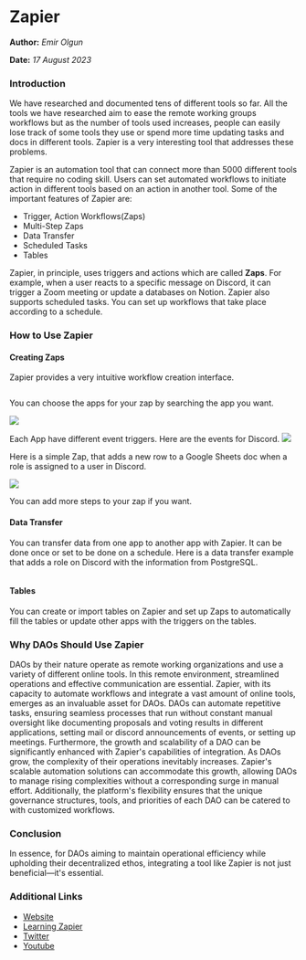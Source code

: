 # Zapier

**Author:** _Emir Olgun_

**Date:** _17 August 2023_

### Introduction

We have researched and documented tens of different tools so far. All the tools we have researched aim to ease the remote working groups workflows but as the number of tools used increases, people can easily lose track of some tools they use or spend more time updating tasks and docs in different tools. Zapier is a very interesting tool that addresses these problems.

Zapier is an automation tool that can connect more than 5000 different tools that require no coding skill. Users can set automated workflows to initiate action in different tools based on an action in another tool. Some of the important features of Zapier are:

* Trigger, Action Workflows(Zaps)
* Multi-Step Zaps
* Data Transfer
* Scheduled Tasks
* Tables

Zapier, in principle, uses triggers and actions which are called **Zaps**. For example, when a user reacts to a specific message on Discord, it can trigger a Zoom meeting or update a databases on Notion. Zapier also supports scheduled tasks. You can set up workflows that take place according to a schedule.

### How to Use Zapier

#### Creating Zaps

Zapier provides a very intuitive workflow creation interface.&#x20;

<figure><img src="https://hackmd.io/_uploads/rJKg-uT22.png" alt=""><figcaption></figcaption></figure>

You can choose the apps for your zap by searching the app you want.

![](https://hackmd.io/\_uploads/r1\_ubOT32.png)

Each App have different event triggers. Here are the events for Discord. ![](https://hackmd.io/\_uploads/HyV2Z\_6hh.png)

Here is a simple Zap, that adds a new row to a Google Sheets doc when a role is assigned to a user in Discord.

![](https://hackmd.io/\_uploads/B1Osf\_p23.png)

You can add more steps to your zap if you want.

#### Data Transfer

You can transfer data from one app to another app with Zapier. It can be done once or set to be done on a schedule. Here is a data transfer example that adds a role on Discord with the information from PostgreSQL.&#x20;

<figure><img src="https://hackmd.io/_uploads/rkKFL_ann.png" alt=""><figcaption></figcaption></figure>

#### Tables

You can create or import tables on Zapier and set up Zaps to automatically fill the tables or update other apps with the triggers on the tables.

### Why DAOs Should Use Zapier

DAOs by their nature operate as remote working organizations and use a variety of different online tools. In this remote environment, streamlined operations and effective communication are essential. Zapier, with its capacity to automate workflows and integrate a vast amount of online tools, emerges as an invaluable asset for DAOs. DAOs can automate repetitive tasks, ensuring seamless processes that run without constant manual oversight like documenting proposals and voting results in different applications, setting mail or discord announcements of events, or setting up meetings. Furthermore, the growth and scalability of a DAO can be significantly enhanced with Zapier's capabilities of integration. As DAOs grow, the complexity of their operations inevitably increases. Zapier's scalable automation solutions can accommodate this growth, allowing DAOs to manage rising complexities without a corresponding surge in manual effort. Additionally, the platform's flexibility ensures that the unique governance structures, tools, and priorities of each DAO can be catered to with customized workflows.

### Conclusion

In essence, for DAOs aiming to maintain operational efficiency while upholding their decentralized ethos, integrating a tool like Zapier is not just beneficial—it's essential.

### Additional Links

* [Website](https://zapier.com/)
* [Learning Zapier](https://learn.zapier.com/)
* [Twitter](https://twitter.com/zapier)
* [Youtube](https://www.youtube.com/user/ZapierApp/videos)
